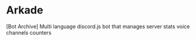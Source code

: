 # Arkade
[Bot Archive] Multi language discord.js bot that manages server stats voice channels counters
